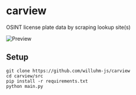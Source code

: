 # carview 
OSINT license plate data by scraping lookup site(s)

![Preview](https://camo.githubusercontent.com/09fbfb1aac3816f4dd677cb6caafbf4d4e54401fc01f53ba0486938a69fd4176/68747470733a2f2f692e6962622e636f2f4e4e37627173442f707265772e706e67) 

## Setup 
``` 
git clone https://github.com/willuhm-js/carview 
cd carview/src 
pip install -r requirements.txt 
python main.py 
```
